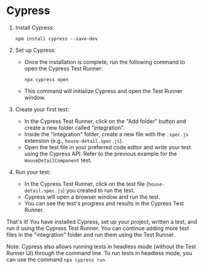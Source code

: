 # Cypress

1. Install Cypress:
     ```
     npm install cypress --save-dev
     ```

2. Set up Cypress:
   - Once the installation is complete, run the following command to open the Cypress Test Runner:
     ```
     npx cypress open
     ```
   - This command will initialize Cypress and open the Test Runner window.

3. Create your first test:
   - In the Cypress Test Runner, click on the "Add folder" button and create a new folder called "integration".
   - Inside the "integration" folder, create a new file with the `.spec.js` extension (e.g., `house-detail.spec.js`).
   - Open the test file in your preferred code editor and write your test using the Cypress API. Refer to the previous example for the `HouseDetailComponent` test.

4. Run your test:
   - In the Cypress Test Runner, click on the test file (`house-detail.spec.js`) you created to run the test.
   - Cypress will open a browser window and run the test.
   - You can see the test's progress and results in the Cypress Test Runner.

That's it! You have installed Cypress, set up your project, written a test, and run it using the Cypress Test Runner. You can continue adding more test files in the "integration" folder and run them using the Test Runner.

Note: Cypress also allows running tests in headless mode (without the Test Runner UI) through the command line. To run tests in headless mode, you can use the command `npx cypress run`.